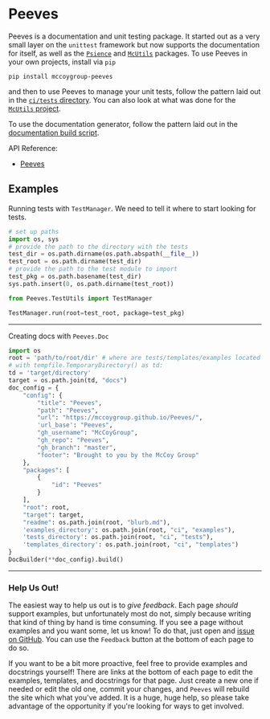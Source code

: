# Peeves

Peeves is a documentation and unit testing package.
It started out as a very small layer on the `unittest` framework but now
supports the documentation for itself, as well as the [`Psience`](https://mccoygroup.github.io/Psience/) and [`McUtils`](https://mccoygroup.github.io/McUtils/) packages.
To use Peeves in your own projects, install via `pip`

```shell
pip install mccoygroup-peeves
```

and then to use Peeves to manage your unit tests, follow the pattern laid out in the [`ci/tests` directory](https://github.com/McCoyGroup/Peeves/tree/master/ci/tests).
You can also look at what was done for the [`McUtils` project](https://github.com/McCoyGroup/McUtils/tree/master/ci/tests).

To use the documentation generator, follow the pattern laid out in the [documentation build script](https://github.com/McCoyGroup/Peeves/tree/master/ci/build_docs).

API Reference:

- [Peeves](Peeves.md)

## Examples
Running tests with `TestManager`.
We need to tell it where to start looking for tests.

```python
# set up paths
import os, sys
# provide the path to the directory with the tests
test_dir = os.path.dirname(os.path.abspath(__file__))
test_root = os.path.dirname(test_dir)
# provide the path to the test module to import
test_pkg = os.path.basename(test_dir)
sys.path.insert(0, os.path.dirname(test_root))

from Peeves.TestUtils import TestManager

TestManager.run(root=test_root, package=test_pkg)
```

---

Creating docs with `Peeves.Doc`

```python
import os
root = 'path/to/root/dir' # where are tests/templates/examples located
# with tempfile.TemporaryDirectory() as td:
td = 'target/directory'
target = os.path.join(td, "docs")
doc_config = {
    "config": {
        "title": "Peeves",
        "path": "Peeves",
        "url": "https://mccoygroup.github.io/Peeves/",
        'url_base': "Peeves",
        "gh_username": "McCoyGroup",
        "gh_repo": "Peeves",
        "gh_branch": "master",
        "footer": "Brought to you by the McCoy Group"
    },
    "packages": [
        {
            "id": "Peeves"
        }
    ],
    "root": root,
    "target": target,
    "readme": os.path.join(root, "blurb.md"),
    'examples_directory': os.path.join(root, "ci", "examples"),
    'tests_directory': os.path.join(root, "ci", "tests"),
    'templates_directory': os.path.join(root, "ci", "templates")
}
DocBuilder(**doc_config).build()
```

---



### Help Us Out!

The easiest way to help us out is to _give feedback_.
Each page _should_ support examples, but unfortunately most do not, simply because writing that kind of thing by hand is time consuming.
If you see a page without examples and you want some, let us know!
To do that, just open and [issue on GitHub]((https://github.com/McCoyGroup/Peeves/issues/new?title=Documentation%20Improvement%20Needed)).
You can use the `Feedback` button at the bottom of each page to do so.

If you want to be a bit more proactive, feel free to provide examples and docstrings yourself! 
There are links at the bottom of each page to edit the examples, templates, and docstrings for that page.
Just create a new one if needed or edit the old one, commit your changes, and `Peeves` will rebuild the site
which what you've added.
It is a huge, huge help, so please take advantage of the opportunity if you're looking for ways to get involved.

